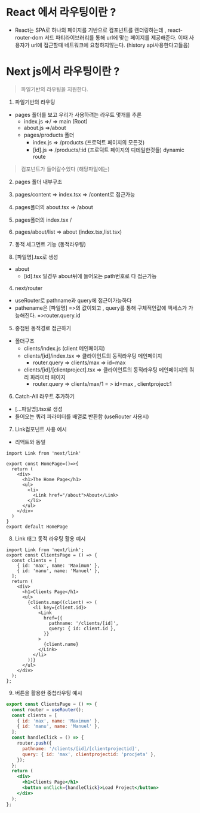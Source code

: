 # React 에서 라우팅이란 ?
- React는 SPA로 하나의 페이지를 기반으로 컴포넌트를 렌더링하는데 , react-router-dom 서드 파티라이브러리를 통해 
url에 맞는 페이지를 제공해준다. 이때 사용자가 url에 접근할때 네트워크에 요청하지않는다. (history api사용한다고들음)

# Next js에서 라우팅이란 ?
> 파일기반의 라우팅을 지원한다. 
1. 파일기반의 라우팅
- pages 폴더를 보고 우리가 사용하려는 라우트 몇개를 추론
  - index.js =>/   => main (Root)
  - about.js =>/about
  - pages/products 폴더
    - index.js => /products (프로덕트 페이지의 모든것)
    - [id].js  => /products/:id (프로덕트 페이지의 디테일한것들) dynamic route
> 컴포넌트가 들어갈수있다 (해당파일에는)

2. pages 폴더 내부구조
1. pages/content => index.tsx => /content로 접근가능
2. pages폴더의 about.tsx => /about
3. pages폴더의 index.tsx /
4. pages/about/list => about (index.tsx,list.tsx)


3. 동적 세그먼트 기능 (동적라우팅)
1. [파일명].tsx로 생성
- about 
  - [id].tsx 일경우 about뒤에 들어오는 path번호로 다 접근가능

4. next/router
- useRouter로 pathname과 query에 접근이가능하다
- pathename은 [파일명] =>의 값이되고 , query를 통해 구체적인값에 액세스가 가능해진다. =>router.query.id 

5. 중첩된 동적경로 접근하기
- 폴더구조 
  - clients/index.js (client 메인페이지)
  - clients/[id]/index.tsx => 클라이언트의 동적라우팅 메인페이지
    - router.query => clients/max => id=max
  - clients/[id]/[clientproject].tsx => 클라이언트의 동적라우팅 메인페이지의 쿼리 파라미터 페이지 
    - router.query => clients/max/1 = > id=max , clientproject:1

6. Catch-All 라우트 추가하기
- [...파일명].tsx로 생성
- 들어오는 쿼리 파라미터를 배열로 반환함 (useRouter 사용시)


7. Link컴포넌트 사용 예시
- 리액트와 동일
~~~ tsx
import Link from 'next/link'

export const HomePage=()=>{
  return (
    <div>
      <h1>The Home Page</h1>
      <ul>
        <li>
          <Link href="/about">About</Link>
        </li>
      </ul>
    </div>
  )
}
export default HomePage
~~~

8. Link 태그 동적 라우팅 활용 예시
~~~ tsx
import Link from 'next/link';
export const ClientsPage = () => {
  const clients = [
    { id: 'max', name: 'Maximum' },
    { id: 'manu', name: 'Manuel' },
  ];
  return (
    <div>
      <h1>Clients Page</h1>
      <ul>
        {clients.map((client) => (
          <li key={client.id}>
            <Link
              href={{
                pathname: '/clients/[id]',
                query: { id: client.id },
              }}
            >
              {client.name}
            </Link>
          </li>
        ))}
      </ul>
    </div>
  );
};
~~~

9. 버튼을 활용한 중첩라우팅 예시

~~~ jsx
export const ClientsPage = () => {
  const router = useRouter();
  const clients = [
    { id: 'max', name: 'Maximum' },
    { id: 'manu', name: 'Manuel' },
  ];
  const handleClick = () => {
    router.push({
      pathname: '/clients/[id]/[clientprojectid]',
      query: { id: 'max', clientprojectid: 'procjeta' },
    });
  };
  return (
    <div>
      <h1>Clients Page</h1>
      <button onClick={handleClick}>Load Project</button>
    </div>
  );
};
~~~